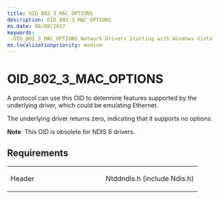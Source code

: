 ```yaml
---
title: OID_802_3_MAC_OPTIONS
description: OID_802_3_MAC_OPTIONS
ms.date: 08/08/2017
keywords: 
 -OID_802_3_MAC_OPTIONS Network Drivers Starting with Windows Vista
ms.localizationpriority: medium
---
```


# OID\_802\_3\_MAC\_OPTIONS





A protocol can use this OID to determine features supported by the underlying driver, which could be emulating Ethernet.

The underlying driver returns zero, indicating that it supports no options.

**Note**  This OID is obsolete for NDIS 6 drivers.

 

Requirements
------------

<table>
<colgroup>
<col width="50%" />
<col width="50%" />
</colgroup>
<tbody>
<tr class="odd">
<td><p>Header</p></td>
<td>Ntddndis.h (include Ndis.h)</td>
</tr>
</tbody>
</table>

 

 




